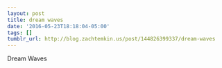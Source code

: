 ```yaml
---
layout: post
title: dream waves
date: '2016-05-23T18:18:04-05:00'
tags: []
tumblr_url: http://blog.zachtemkin.us/post/144826399337/dream-waves
---
```

Dream Waves
